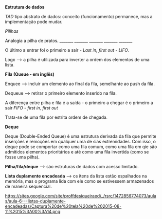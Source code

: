 **Estrutura de dados**

*TAD* tipo abstrato de dados: conceito (funcionamento) permanece, mas a implementação pode mudar.

*Pillhas*

Analogia a pilha de pratos. 
        _______
        _______
        _______
        _______
        _______

O último a entrar foi o primeiro a sair - *Last in, first out - LIFO*.

Logo --> a pilha é utilizada para inverter a ordem dos elementos de uma lista.

**Fila (Queue - em inglês)**

Enquee --> incluir um elemento ao final da fila, semelhante ao push da fila.

Dequeue --> retirar o primeiro elemento inserido na fila.

A diferença entre pilha e fila é a saída - o primeiro a chegar é o primeiro a sair *FIFO - first in, first out*

Trata-se de uma fila por estrita ordem de chegada.

**Deque**

Deque (Double-Ended Queue) é uma estrutura derivada da fila que permite inserções e remoções em qualquer uma de sias extremidades. Com isso, o deque pode se comportar como uma fila comum, como uma fila em qie são admitidos elementos prioritários e até como uma fila invertida (como se fosse uma pilha).

**Pilha/fila/deque** --> são estruturas de dados com acesso limitado.

**Lista duplamente encadeada** --> os itens da lista estão espalhados na memória, mas o programa lida com ele como se estivessem armazenados de maneira sequencial.

https://sites.google.com/site/proffdesiqueiraed/_/rsrc/1472856774073/aulas/aula-6---listas-duplamente-encadeadas/Captura%20de%20tela%20de%202015-08-11%2015%3A00%3A14.png
